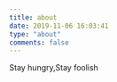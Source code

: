 ```yaml
---
title: about
date: 2019-11-06 16:03:41
type: "about"
comments: false
---
```

Stay hungry,Stay foolish
